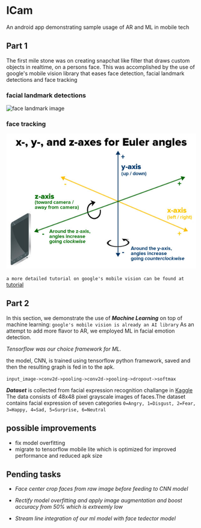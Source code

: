 # ICam
An android app demonstrating sample usage of AR and ML in mobile tech

## Part 1
The first mile stone was on creating snapchat like filter that draws custom objects in realtime, on a persons face.
This was accomplished by the use of google's mobile vision library that eases face detection, facial landmark detections and face tracking
### facial landmark detections
<div>
	<img src="preview/landmark.png", alt="face landmark image">
	<br>
</div>

### face tracking
<div>
	<img src="preview/euler.jpg", alt="euler angles on face tracking">
</div>

```a more detailed tutorial on google's mobile vision can be found at``` [tutorial](https://www.raywenderlich.com/523-augmented-reality-in-android-with-google-s-face-api#toc-anchor-012)

## Part 2
In this section, we demonstrate the use of ***Machine Learning*** on top of machine learning: ```google's mobile vision is already an AI library```
As an attempt to add more flavor to AR, we employed ML in facial emotion detection. 
<p><em>Tensorflow was our choice framework for ML.</em></p>
the model, CNN, is trained using tensorflow python framework, saved and then the resulting graph is fed in to the apk.
<br>

``input_image->conv2d->pooling->conv2d->pooling->dropout->softmax``

***Dataset*** is collected from facial expression recognition challange in [Kaggle](https://www.kaggle.com/c/challenges-in-representation-learning-facial-expression-recognition-challenge/)
The data consists of 48x48 pixel grayscale images of faces.The dataset contains facial expression of seven categories ```0=Angry, 1=Disgust, 2=Fear, 3=Happy, 4=Sad, 5=Surprise, 6=Neutral```

## possible improvements
- fix model overfitting
- migrate to tensorflow mobile lite which is optimized for improved performance and reduced apk size


## Pending tasks
- <p><em>Face center crop faces from raw image before feeding to CNN model</em></p>
- <p><em>Rectify model overfitting and apply image augmentation and boost accuracy from 50% which is extreemly low</em></p>
- <p><em>Stream line integration of our ml model with face tedector model</em></p>



